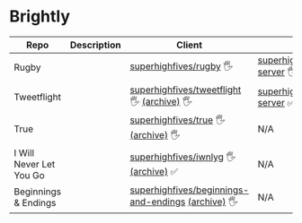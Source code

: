 # Brightly


| Repo                    | Description | Client                                                                                                        | Server                                                    |
| ----------------------- | ----------- | ------------------------------------------------------------------------------------------------------------- | --------------------------------------------------------- |
| Rugby                   |             | [superhighfives/rugby][rugby] 🖐️                                                                               | [superhighfives/rugby-server][rugby-server] 🖐️             |
| Tweetflight             |             | [superhighfives/tweetflight][tweetflight] 🖐️ [(archive)](tweetflight-archive) 🖐️                                | [superhighfives/tweetflight-server][tweetflight-server] ✅ |
| True                    |             | [superhighfives/true][true] 🖐️ [(archive)][true-archive] 🖐️                                                     | N/A                                                       |
| I Will Never Let You Go |             | [superhighfives/iwnlyg][iwnlyg] 🖐️ [(archive)][iwnlyg-archive] ✅                                               | N/A                                                       |
| Beginnings & Endings    |             | [superhighfives/beginnings-and-endings][beginnings-and-endings] [(archive)][beginnings-and-endings-archive] 🖐️ | N/A                                                       |

[rugby]: https://github.com/superhighfives/rugby
[rugby-server]: https://github.com/superhighfives/rugby-server
[true]: https://github.com/superhighfives/true
[true-archive]: https://github.com/superhighfives/true-archive
[tweetflight]: https://github.com/superhighfives/tweetflight
[tweetflight-archive]: https://github.com/superhighfives/tweetflight-archive
[tweetflight-server]: https://github.com/superhighfives/tweetflight-server
[iwnlyg]: https://github.com/superhighfives/iwnlyg
[iwnlyg-archive]: https://github.com/superhighfives/iwnlyg-archive
[beginnings-and-endings]: https://github.com/superhighfives/beginnings-and-endings
[beginnings-and-endings-archive]: https://github.com/superhighfives/beginnings-and-endings-archive